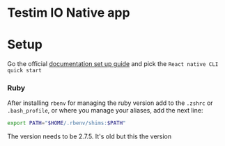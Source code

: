 # Testim IO Native app

# Setup

Go the official [documentation set up guide](https://reactnative.dev/docs/environment-setup) and pick the 
`React native CLI quick start`

### Ruby
After installing `rbenv` for managing the ruby version add to the `.zshrc` or `.bash_profile`, or where you manage your 
aliases, add the next line:
```bash
export PATH="$HOME/.rbenv/shims:$PATH"
```

The version needs to be 2.7.5. It's old but this the version


